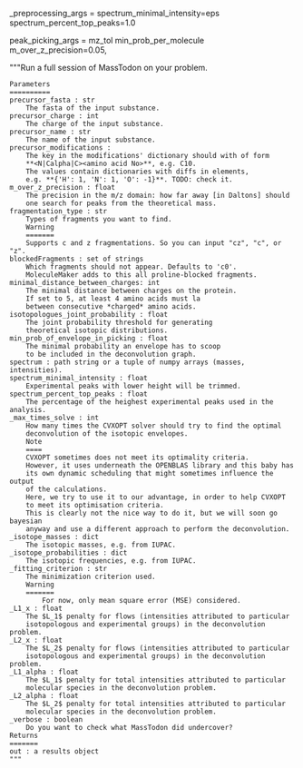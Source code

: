 _preprocessing_args =   spectrum_minimal_intensity=eps
                        spectrum_percent_top_peaks=1.0
                        
peak_picking_args = mz_tol
                    min_prob_per_molecule
                    m_over_z_precision=0.05,

   """Run a full session of MassTodon on your problem.

    Parameters
    ==========
    precursor_fasta : str
        The fasta of the input substance.
    precursor_charge : int
        The charge of the input substance.
    precursor_name : str
        The name of the input substance.
    precursor_modifications :
        The key in the modifications' dictionary should with of form
        **<N|Calpha|C><amino acid No>**, e.g. C10.
        The values contain dictionaries with diffs in elements,
        e.g. **{'H': 1, 'N': 1, 'O': -1}**. TODO: check it.
    m_over_z_precision : float
        The precision in the m/z domain: how far away [in Daltons] should
        one search for peaks from the theoretical mass.
    fragmentation_type : str
        Types of fragments you want to find.
        Warning
        =======
        Supports c and z fragmentations. So you can input "cz", "c", or "z".
    blockedFragments : set of strings
        Which fragments should not appear. Defaults to 'c0'.
        MoleculeMaker adds to this all proline-blocked fragments.
    minimal_distance_between_charges: int
        The minimal distance between charges on the protein.
        If set to 5, at least 4 amino acids must la
        between consecutive *charged* amino acids.
    isotopologues_joint_probability : float
        The joint probability threshold for generating
        theoretical isotopic distributions.
    min_prob_of_envelope_in_picking : float
        The minimal probability an envelope has to scoop
        to be included in the deconvolution graph.
    spectrum : path string or a tuple of numpy arrays (masses, intensities).
    spectrum_minimal_intensity : float
        Experimental peaks with lower height will be trimmed.
    spectrum_percent_top_peaks : float
        The percentage of the heighest experimental peaks used in the analysis.
    _max_times_solve : int
        How many times the CVXOPT solver should try to find the optimal
        deconvolution of the isotopic envelopes.
        Note
        ====
        CVXOPT sometimes does not meet its optimality criteria.
        However, it uses underneath the OPENBLAS library and this baby has
        its own dynamic scheduling that might sometimes influence the output
        of the calculations.
        Here, we try to use it to our advantage, in order to help CVXOPT
        to meet its optimisation criteria.
        This is clearly not the nice way to do it, but we will soon go bayesian
        anyway and use a different approach to perform the deconvolution.
    _isotope_masses : dict
        The isotopic masses, e.g. from IUPAC.
    _isotope_probabilities : dict
        The isotopic frequencies, e.g. from IUPAC.
    _fitting_criterion : str
        The minimization criterion used.
        Warning
        =======
            For now, only mean square error (MSE) considered.
    _L1_x : float
        The $L_1$ penalty for flows (intensities attributed to particular
        isotopologous and experimental groups) in the deconvolution problem.
    _L2_x : float
        The $L_2$ penalty for flows (intensities attributed to particular
        isotopologous and experimental groups) in the deconvolution problem.
    _L1_alpha : float
        The $L_1$ penalty for total intensities attributed to particular
        molecular species in the deconvolution problem.
    _L2_alpha : float
        The $L_2$ penalty for total intensities attributed to particular
        molecular species in the deconvolution problem.
    _verbose : boolean
        Do you want to check what MassTodon did undercover?
    Returns
    =======
    out : a results object
    """
